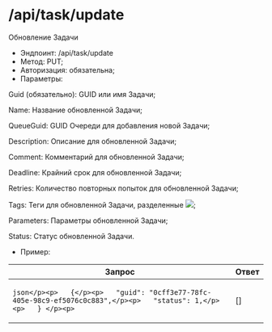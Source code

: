 # /api/task/update

Обновление Задачи

* Эндпоинт: /api/task/update&#x20;
* Метод: PUT;
* Авторизация: обязательна;
* Параметры:

Guid (обязательно): GUID или имя Задачи;

Name: Название обновленной Задачи;

QueueGuid: GUID Очереди для добавления новой Задачи;

Description: Описание для обновленной Задачи;

Comment: Комментарий для обновленной Задачи;

Deadline: Крайний срок для обновленной Задачи;

Retries: Количество повторных попыток для обновленной Задачи;

Tags: Теги для обновленной Задачи, разделенные ![](https://lh7-rt.googleusercontent.com/docsz/AD_4nXdIcUefyW11ns_VP24F0H_BqMA5881NJVZtlSwuRUlujF5LndDsBb1AaSgHjJWeTYl9-1bvrIE0vYohBzm0_bH8a5wdpJeNFTrmaLfCk7Ju2IUfk5W_3Lyyrl9eWEDno6xqZKcTbA?key=o0FHaGHt8wdv-FpDKfCXmTRa);

Parameters: Параметры обновленной Задачи;

Status: Статус обновленной Задачи.

* Пример:

| Запрос                                                                                                                              | Ответ  |
| ----------------------------------------------------------------------------------------------------------------------------------- | ------ |
| <p>  ```json</p><p>   {</p><p>   "guid": "0cff3e77-78fc-405e-98c9-ef5076c0c883",</p><p>   "status": 1,</p><p>   } </p><p>   ```</p> |   \[]  |

